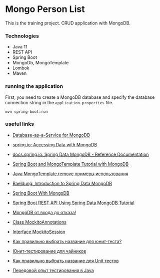 # Mongo Person List

This is the training project. CRUD application with MongoDB.

### Technologies
* Java 11
* REST API
* Spring Boot
* MongoDb, MongoTemplate
* Lombok
* Maven

### running the application
First, you need to create a MongoDB database 
and specify the database connection string in the `application.properties` file.
```
mvn spring-boot:run
```

### useful links

* [Database-as-a-Service for MongoDB](https://mlab.com/)


* [spring.io: Accessing Data with MongoDB](https://spring.io/guides/gs/accessing-data-mongodb/)
* [docs.spring.io: Spring Data MongoDB - Reference Documentation](https://docs.spring.io/spring-data/mongodb/docs/current/reference/html/#reference)


* [Spring Boot and MongoTemplate Tutorial with MongoDB](https://www.appsdeveloperblog.com/spring-boot-and-mongotemplate-tutorial-with-mongodb/)
* [Java MongoTemplate.remove примеры использования](https://java.hotexamples.com/ru/examples/org.springframework.data.mongodb.core/MongoTemplate/remove/java-mongotemplate-remove-method-examples.html)
* [Baeldung: Introduction to Spring Data MongoDB](https://www.baeldung.com/spring-data-mongodb-tutorial)
* [Spring Boot With MongoDB](https://www.javadevjournal.com/spring-boot/spring-boot-with-mongodb/)
* [Spring Boot REST API Using Spring Data MongoDB Tutorial](https://javatodev.com/spring-boot-mongodb-crud-api/)
* [MongoDB от входа до отказа!](https://russianblogs.com/article/1813223555/) 


* [Class MockitoAnnotations](https://www.javadoc.io/doc/org.mockito/mockito-core/3.6.0/org/mockito/MockitoAnnotations.html)
* [Interface MockitoSession](https://www.javadoc.io/static/org.mockito/mockito-core/3.6.0/org/mockito/MockitoSession.html)
* [Как правильно выбрать название для юнит-теста?](https://ru.stackoverflow.com/questions/471343/%D0%9A%D0%B0%D0%BA-%D0%BF%D1%80%D0%B0%D0%B2%D0%B8%D0%BB%D1%8C%D0%BD%D0%BE-%D0%B2%D1%8B%D0%B1%D1%80%D0%B0%D1%82%D1%8C-%D0%BD%D0%B0%D0%B7%D0%B2%D0%B0%D0%BD%D0%B8%D0%B5-%D0%B4%D0%BB%D1%8F-%D1%8E%D0%BD%D0%B8%D1%82-%D1%82%D0%B5%D1%81%D1%82%D0%B0)
* [Юнит-тестирование для чайников](https://habr.com/ru/post/169381/)
* [Как правильно выбрать название для Unit тестов](https://bool.dev/blog/detail/kak-pravilno-imenovat-unit-testu)
* [Передовой опыт тестирования в Java](https://habr.com/ru/company/funcorp/blog/517724/)
